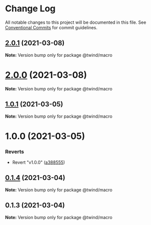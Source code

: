 # Change Log

All notable changes to this project will be documented in this file.
See [Conventional Commits](https://conventionalcommits.org) for commit guidelines.

## [2.0.1](https://github.com/tw-in-js/twind-jsx-preprocessor/compare/v2.0.0...v2.0.1) (2021-03-08)

**Note:** Version bump only for package @twind/macro

# [2.0.0](https://github.com/tw-in-js/twind-jsx-preprocessor/compare/v1.0.1...v2.0.0) (2021-03-08)

**Note:** Version bump only for package @twind/macro

## [1.0.1](https://github.com/tw-in-js/twind-jsx-preprocessor/compare/v1.0.0...v1.0.1) (2021-03-05)

**Note:** Version bump only for package @twind/macro

# 1.0.0 (2021-03-05)

### Reverts

- Revert "v1.0.0" ([a388555](https://github.com/tw-in-js/twind-jsx-preprocessor/commit/a388555314d1b5b95e7cf8536c9e3a332fab437d))

## [0.1.4](https://github.com/tw-in-js/twind-jsx-preprocessor/compare/@twind/macro@0.1.3...@twind/macro@0.1.4) (2021-03-04)

**Note:** Version bump only for package @twind/macro

## 0.1.3 (2021-03-04)

**Note:** Version bump only for package @twind/macro
